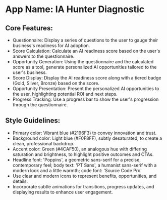 # **App Name**: IA Hunter Diagnostic

## Core Features:

- Questionnaire: Display a series of questions to the user to gauge their business's readiness for AI adoption.
- Score Calculation: Calculate an AI readiness score based on the user's answers to the questionnaire.
- Opportunity Generation: Using the questionnaire and the calculated score as a tool, generate personalized AI opportunities tailored to the user's business.
- Score Display: Display the AI readiness score along with a tiered badge (Gold, Silver, Bronze) based on the score.
- Opportunity Presentation: Present the personalized AI opportunities to the user, highlighting potential ROI and next steps.
- Progress Tracking: Use a progress bar to show the user's progression through the questionnaire.

## Style Guidelines:

- Primary color: Vibrant blue (#2196F3) to convey innovation and trust.
- Background color: Light blue (#F0F8FF), subtly desaturated, to create a clean, professional backdrop.
- Accent color: Green (#4CAF50), an analogous hue with differing saturation and brightness, to highlight positive outcomes and CTAs.
- Headline font: 'Poppins', a geometric sans-serif for a precise, contemporary feel; body text: 'PT Sans', a humanist sans-serif with a modern look and a little warmth; code font: 'Source Code Pro'
- Use clear and modern icons to represent benefits, opportunities, and details.
- Incorporate subtle animations for transitions, progress updates, and displaying results to enhance user engagement.